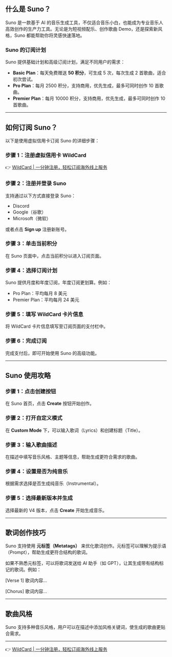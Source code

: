 ## 什么是 Suno？

Suno 是一款基于 AI 的音乐生成工具，不仅适合音乐小白，也能成为专业音乐人高效创作的生产力工具。无论是为短视频配乐、创作歌曲 Demo，还是探索新风格，Suno 都能帮助你将灵感快速落地。

### Suno 的订阅计划

Suno 提供基础计划和高级订阅计划，满足不同用户的需求：

- **Basic Plan**：每天免费赠送 **50 积分**，可生成 5 次，每次生成 2 首歌曲，适合初次尝试。
- **Pro Plan**：每月 2500 积分，支持商用，优先生成，最多可同时创作 10 首歌曲。
- **Premier Plan**：每月 10000 积分，支持商用，优先生成，最多可同时创作 10 首歌曲。

---

## 如何订阅 Suno？

以下是使用虚拟信用卡订阅 Suno 的详细步骤：

### 步骤 1：注册虚拟信用卡 WildCard

👉 [WildCard | 一分钟注册，轻松订阅海外线上服务](https://bit.ly/bewildcard)

### 步骤 2：注册并登录 Suno

支持通过以下方式直接登录 Suno：
- Discord
- Google（谷歌）
- Microsoft（微软）

或者点击 **Sign up** 注册新账号。

### 步骤 3：单击当前积分

在 Suno 页面中，点击当前积分以进入订阅页面。

### 步骤 4：选择订阅计划

Suno 提供月度和年度订阅，年度订阅更划算。例如：
- Pro Plan：平均每月 8 美元
- Premier Plan：平均每月 24 美元

### 步骤 5：填写 WildCard 卡片信息

将 WildCard 卡片信息填写至订阅页面的支付栏中。

### 步骤 6：完成订阅

完成支付后，即可开始使用 Suno 的高级功能。

---

## Suno 使用攻略

### 步骤 1：点击创建按钮

在 Suno 首页，点击 **Create** 按钮开始创作。

### 步骤 2：打开自定义模式

在 **Custom Mode** 下，可以输入歌词（Lyrics）和创建标题（Title）。

### 步骤 3：输入歌曲描述

在描述中填写音乐风格、主题等信息，帮助生成更符合需求的歌曲。

### 步骤 4：设置是否为纯音乐

根据需求选择是否生成纯音乐（Instrumental）。

### 步骤 5：选择最新版本并生成

选择最新的 V4 版本，点击 **Create** 开始生成音乐。

---

## 歌词创作技巧

Suno 支持使用 **元标签（Metatags）** 来优化歌词创作。元标签可以理解为提示语（Prompt），帮助生成更符合结构的歌词。

如果不熟悉元标签，可以将歌词发送给 AI 助手（如 GPT），让其生成带有结构标记的歌词。例如：


[Verse 1]
歌词内容...

[Chorus]
歌词内容...


---

## 歌曲风格

Suno 支持多种音乐风格，用户可以在描述中添加风格关键词，使生成的歌曲更贴合需求。

---

👉 [WildCard | 一分钟注册，轻松订阅海外线上服务](https://bit.ly/bewildcard)